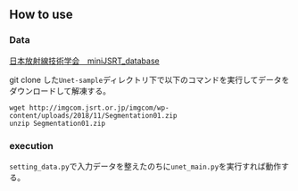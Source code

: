 ## How to use
### Data
[日本放射線技術学会　miniJSRT_database](http://imgcom.jsrt.or.jp/minijsrtdb/)

git clone した`Unet-sample`ディレクトリ下で以下のコマンドを実行してデータをダウンロードして解凍する。
```
wget http://imgcom.jsrt.or.jp/imgcom/wp-content/uploads/2018/11/Segmentation01.zip
unzip Segmentation01.zip
```

### execution
`setting_data.py`で入力データを整えたのちに`unet_main.py`を実行すれば動作する。